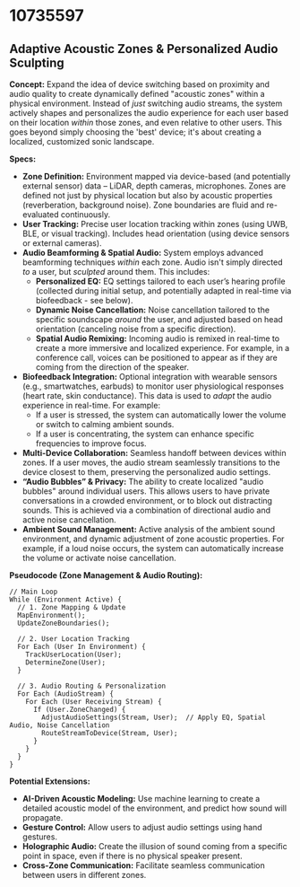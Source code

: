 # 10735597

## Adaptive Acoustic Zones & Personalized Audio Sculpting

**Concept:** Expand the idea of device switching based on proximity and audio quality to create dynamically defined "acoustic zones" within a physical environment.  Instead of *just* switching audio streams, the system actively shapes and personalizes the audio experience for each user based on their location *within* those zones, and even relative to other users. This goes beyond simply choosing the 'best' device; it's about creating a localized, customized sonic landscape.

**Specs:**

*   **Zone Definition:** Environment mapped via device-based (and potentially external sensor) data – LiDAR, depth cameras, microphones.  Zones are defined not just by physical location but also by acoustic properties (reverberation, background noise). Zone boundaries are fluid and re-evaluated continuously.
*   **User Tracking:** Precise user location tracking within zones (using UWB, BLE, or visual tracking). Includes head orientation (using device sensors or external cameras).
*   **Audio Beamforming & Spatial Audio:** System employs advanced beamforming techniques *within* each zone. Audio isn't simply directed *to* a user, but *sculpted* around them. This includes:
    *   **Personalized EQ:**  EQ settings tailored to each user’s hearing profile (collected during initial setup, and potentially adapted in real-time via biofeedback - see below).
    *   **Dynamic Noise Cancellation:** Noise cancellation tailored to the specific soundscape *around* the user, and adjusted based on head orientation (canceling noise from a specific direction).
    *   **Spatial Audio Remixing:** Incoming audio is remixed in real-time to create a more immersive and localized experience.  For example, in a conference call, voices can be positioned to appear as if they are coming from the direction of the speaker.
*   **Biofeedback Integration:**  Optional integration with wearable sensors (e.g., smartwatches, earbuds) to monitor user physiological responses (heart rate, skin conductance).  This data is used to *adapt* the audio experience in real-time. For example:
    *   If a user is stressed, the system can automatically lower the volume or switch to calming ambient sounds.
    *   If a user is concentrating, the system can enhance specific frequencies to improve focus.
*   **Multi-Device Collaboration:** Seamless handoff between devices within zones.  If a user moves, the audio stream seamlessly transitions to the device closest to them, preserving the personalized audio settings.
*   **“Audio Bubbles” & Privacy:** The ability to create localized "audio bubbles" around individual users.  This allows users to have private conversations in a crowded environment, or to block out distracting sounds. This is achieved via a combination of directional audio and active noise cancellation.
*   **Ambient Sound Management:** Active analysis of the ambient sound environment, and dynamic adjustment of zone acoustic properties. For example, if a loud noise occurs, the system can automatically increase the volume or activate noise cancellation.

**Pseudocode (Zone Management & Audio Routing):**

```
// Main Loop
While (Environment Active) {
  // 1. Zone Mapping & Update
  MapEnvironment();
  UpdateZoneBoundaries();

  // 2. User Location Tracking
  For Each (User In Environment) {
    TrackUserLocation(User);
    DetermineZone(User);
  }

  // 3. Audio Routing & Personalization
  For Each (AudioStream) {
    For Each (User Receiving Stream) {
      If (User.ZoneChanged) {
        AdjustAudioSettings(Stream, User);  // Apply EQ, Spatial Audio, Noise Cancellation
        RouteStreamToDevice(Stream, User);
      }
    }
  }
}
```

**Potential Extensions:**

*   **AI-Driven Acoustic Modeling:** Use machine learning to create a detailed acoustic model of the environment, and predict how sound will propagate.
*   **Gesture Control:** Allow users to adjust audio settings using hand gestures.
*   **Holographic Audio:**  Create the illusion of sound coming from a specific point in space, even if there is no physical speaker present.
*   **Cross-Zone Communication:**  Facilitate seamless communication between users in different zones.